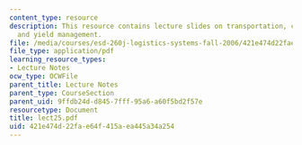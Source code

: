 ```yaml
---
content_type: resource
description: This resource contains lecture slides on transportation, carrier operations,
  and yield management.
file: /media/courses/esd-260j-logistics-systems-fall-2006/421e474d22fae64f415aea445a34a254_lect25.pdf
file_type: application/pdf
learning_resource_types:
- Lecture Notes
ocw_type: OCWFile
parent_title: Lecture Notes
parent_type: CourseSection
parent_uid: 9ffdb24d-d845-7fff-95a6-a60f5bd2f57e
resourcetype: Document
title: lect25.pdf
uid: 421e474d-22fa-e64f-415a-ea445a34a254
---
```

